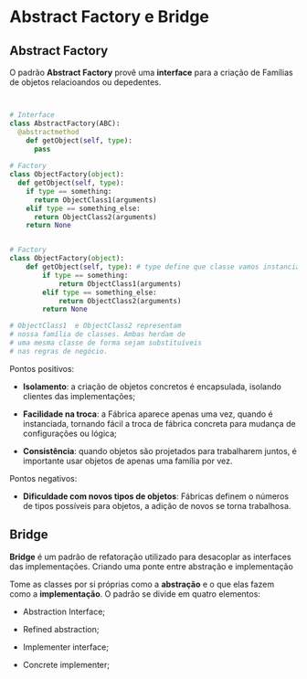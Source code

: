 # Abstract Factory e Bridge

## Abstract Factory

O padrão **Abstract Factory** provê uma **interface** para a criação de Famílias de objetos relacioandos ou depedentes.

<img>

```python

# Interface
class AbstractFactory(ABC):
  @abstractmethod
	def getObject(self, type):
	  pass
    
# Factory
class ObjectFactory(object):
  def getObject(self, type):
    if type == something:
      return ObjectClass1(arguments)
    elif type == something_else:
      return ObjectClass2(arguments)
    return None

```


```python

# Factory
class ObjectFactory(object):
	def getObject(self, type): # type define que classe vamos instanciar.
		if type == something:
			return ObjectClass1(arguments)
		elif type == something_else:
			return ObjectClass2(arguments)
		return None

# ObjectClass1  e ObjectClass2 representam
# nossa família de classes. Ambas herdam de
# uma mesma classe de forma sejam substituíveis
# nas regras de negócio.

```

Pontos positivos:

- **Isolamento**: a criação de objetos concretos é encapsulada, isolando clientes das implementações;

- **Facilidade na troca**: a Fábrica aparece apenas uma vez, quando é instanciada, tornando fácil a troca de fábrica concreta para mudança de configurações ou lógica;

- **Consistência**: quando objetos são projetados para trabalharem juntos, é importante usar objetos de apenas uma família por vez.

Pontos negativos:

- **Dificuldade com novos tipos de objetos**: Fábricas definem o números de tipos possíveis para objetos, a adição de novos se torna trabalhosa.


## Bridge

**Bridge** é um padrão de refatoração utilizado para desacoplar as interfaces das implementações. Criando uma ponte entre abstração e implementação

Tome as classes por si próprias como a **abstração** e o que elas fazem como a **implementação**.
O padrão se divide em quatro elementos:

 - Abstraction Interface;

 - Refined abstraction;

 - Implementer interface;

 - Concrete implementer;

